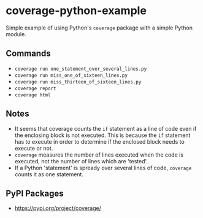 # coverage-python-example
Simple example of using Python's `coverage` package with a simple Python module.

## Commands

* `coverage run one_statement_over_several_lines.py`
* `coverage run miss_one_of_sixteen_lines.py`
* `coverage run miss_thirteen_of_sixteen_lines.py`
* `coverage report`
* `coverage html`

## Notes

* It seems that coverage counts the `if` statement as a line of code even if the enclosing block is not executed. This is because the `if` statement has to execute in order to determine if the enclosed block needs to execute or not.
* `coverage` measures the number of lines executed when the code is executed, not the number of lines which are 'tested'.
* If a Python 'statement' is spready over several lines of code, `coverage` counts it as one statement.

## PyPI Packages

* <https://pypi.org/project/coverage/>
